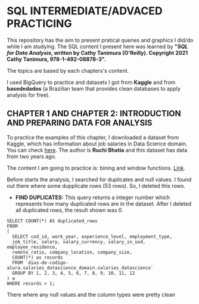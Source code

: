 # SQL INTERMEDIATE/ADVACED PRACTICING

This repository has the aim to present pratical queries and graphics I did/do while I am studying. The SQL content I present here was learned by **"*SQL for Data Analysis*, written by Cathy Tanimura (O'Reilly). Copyright 2021 Cathy Tanimura, 978-1-492-08878-3".**

The topics are based by each chapters's content.

I used BigQuery to practice and datasets I got from **Kaggle** and from **basededados** (a Brazilian team that provides clean databases to apply analysis for free).


## CHAPTER 1 AND CHAPTER 2: INTRODUCTION AND PREPARING DATA FOR ANALYSIS

To practice the examples of this chapter, I downloaded a dataset from Kaggle, which has information about job salaries in Data Science domain. You can check [here](https://www.kaggle.com/datasets/ruchi798/data-science-job-salaries/discussion/344701). The author is **Ruchi Bhatia** and this dataset has data from two years ago. 

The content I am going to practice is: bining and window functions. [Link](https://console.cloud.google.com/bigquery?ws=!1m4!1m3!3m2!1sdias-de-codigo-alura!2ssalaries_datascience_domain).

Before starts the analysis, I searched for duplicates and null values. I found out there where some dupplicate rows (53 rows). So, I deleted this rows.

- **FIND DUPLICATES:** This query returns a integer number which represents how many duplicated rows are in the dataset. After I deleted all duplicated rows, the result shown was 0.

~~~~
SELECT COUNT(*) AS duplicated_rows
FROM 
(
  SELECT cod_id, work_year, experience_level, employment_type, 
  job_title, salary, salary_currency, salary_in_usd, employee_residence,
  remote_ratio, company_location, company_size,
  COUNT(*) as records
  FROM `dias-de-codigo-alura.salaries_datascience_domain.salaries_datascience`
  GROUP BY 1, 2, 3, 4, 5, 6, 7, 8, 9, 10, 11, 12
) a
WHERE records > 1;
~~~~

There where any null values and the column types were pretty clean


